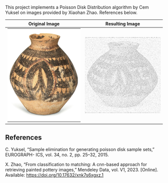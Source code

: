 This project implements a Poisson Disk Distribution algorithm by Cem
Yuksel on images provided by Xiaohan Zhao. References below.

| Original Image | Resulting Image |
| -------------- | --------------- |
| <img src="./images/Banshan_71.jpg" alt="original iamge" width="800" height="300"/> | ![result image](./output_example.jpg) |

## References

C. Yuksel, “Sample elimination for generating poisson disk sample sets,” EUROGRAPH- ICS, vol. 34, no. 2, pp. 25–32, 2015.

X. Zhao, “From classification to matching: A cnn-based approach for retrieving painted pottery images,” Mendeley Data, vol. V1, 2023. [Online]. Available: https://doi.org/10.17632/xnk7s6xgxz.1

